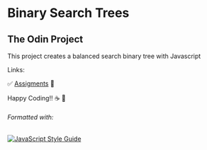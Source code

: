 # Binary Search Trees
## The Odin Project
This project creates a balanced search binary tree with Javascript

Links:

:white_check_mark: [Assigments](https://www.theodinproject.com/lessons/javascript-binary-search-trees#assignment) :blue_book:

 Happy Coding!! :coffee: :rocket:

###### Formatted with:
 
 [![JavaScript Style Guide](https://img.shields.io/badge/code_style-standard-brightgreen.svg)](https://standardjs.com)


